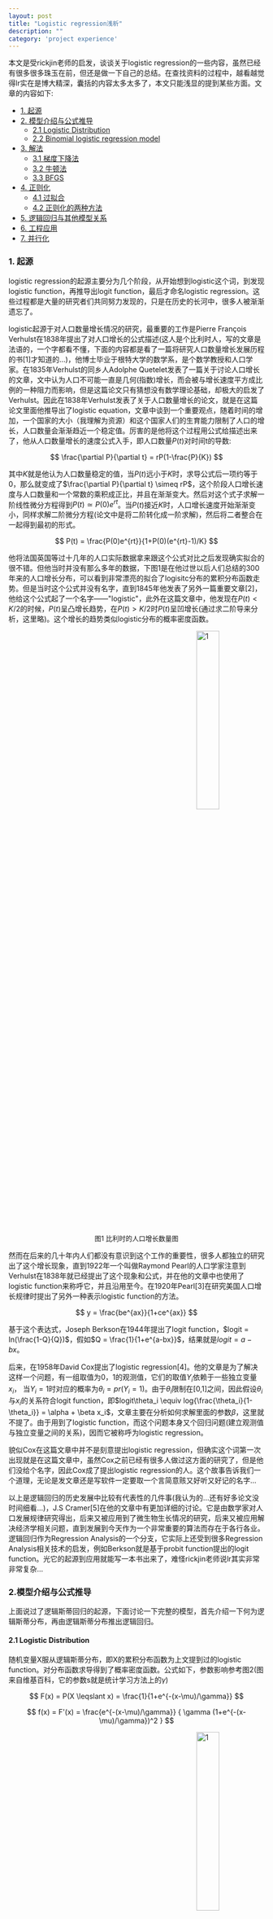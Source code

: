 ```yaml
---
layout: post
title: "Logistic regression浅析"
description: ""
category: 'project experience'
---
```


本文是受rickjin老师的启发，谈谈关于logistic regression的一些内容，虽然已经有很多很多珠玉在前，但还是做一下自己的总结。在查找资料的过程中，越看越觉得lr实在是博大精深，囊括的内容太多太多了，本文只能浅显的提到某些方面。文章的内容如下:

* [1. 起源](#1)
* [2. 模型介绍与公式推导](#2)
	* [2.1 Logistic Distribution](#2.1)
	* [2.2 Binomial logistic regression model](#2.2)
* [3. 解法](#3)
	* [3.1 梯度下降法](#3.1)
	* [3.2 牛顿法](#3.2)
	* [3.3 BFGS](#3.3)
* [4. 正则化](#4)
	* [4.1 过拟合](#4.1)
	* [4.2 正则化的两种方法](#4.2)
* [5. 逻辑回归与其他模型关系](#5)
* [6. 工程应用](#6)
* [7. 并行化](#7)

<h3 id="1">1. 起源</h3>

logistic regression的起源主要分为几个阶段，从开始想到logistic这个词，到发现logistic function，再推导出logit function，最后才命名logistic regression。这些过程都是大量的研究者们共同努力发现的，只是在历史的长河中，很多人被渐渐遗忘了。

logistic起源于对人口数量增长情况的研究，最重要的工作是Pierre François Verhulst在1838年提出了对人口增长的公式描述(这人是个比利时人，写的文章是法语的，一个字都看不懂，下面的内容都是看了一篇将研究人口数量增长发展历程的书[1]才知道的...)，他博士毕业于根特大学的数学系，是个数学教授和人口学家。在1835年Verhulst的同乡人Adolphe Quetelet发表了一篇关于讨论人口增长的文章，文中认为人口不可能一直是几何(指数)增长，而会被与增长速度平方成比例的一种阻力而影响，但是这篇论文只有猜想没有数学理论基础，却极大的启发了Verhulst。因此在1838年Verhulst发表了关于人口数量增长的论文，就是在这篇论文里面他推导出了logistic equation，文章中谈到一个重要观点，随着时间的增加，一个国家的大小（我理解为资源）和这个国家人们的生育能力限制了人口的增长，人口数量会渐渐趋近一个稳定值。厉害的是他将这个过程用公式给描述出来了，他从人口数量增长的速度公式入手，即人口数量$P(t)$对时间t的导数:

$$
\frac{\partial P}{\partial t} = rP(1-\frac{P}{K})
$$

其中$K$就是他认为人口数量稳定的值，当$P(t)$远小于$K$时，求导公式后一项约等于0，那么就变成了$\frac{\partial P}{\partial t} \simeq  rP$，这个阶段人口增长速度与人口数量和一个常数的乘积成正比，并且在渐渐变大。然后对这个式子求解一阶线性微分方程得到$P(t)\simeq P(0)e^{rt}$。当$P(t)$接近$K$时，人口增长速度开始渐渐变小，同样求解二阶微分方程(论文中是将二阶转化成一阶求解)，然后将二者整合在一起得到最初的形式。

$$
P(t) = \frac{P(0)e^{rt}}{1+P(0)(e^{rt}-1)/K}
$$

他将法国英国等过十几年的人口实际数据拿来跟这个公式对比之后发现确实拟合的很不错。但他当时并没有那么多年的数据，下图1是在他过世以后人们总结的300年来的人口增长分布，可以看到非常漂亮的拟合了logisitc分布的累积分布函数走势。但是当时这个公式并没有名字，直到1845年他发表了另外一篇重要文章[2]，他给这个公式起了一个名字——"logistic"，此外在这篇文章中，他发现在$P(t)<K/2$的时候，$P(t)$呈凸增长趋势，在$P(t)>K/2$时$P(t)$呈凹增长(通过求二阶导来分析，这里略)。这个增长的趋势类似logistic分布的概率密度函数。

<img src="http://7xkmdr.com1.z0.glb.clouddn.com/lr1.png" alt="1" height="30%" width="30%" hspace="370"/>

<font size="2"><center>图1 比利时的人口增长数量图</center></font>

然而在后来的几十年内人们都没有意识到这个工作的重要性，很多人都独立的研究出了这个增长现象，直到1922年一个叫做Raymond Pearl的人口学家注意到Verhulst在1838年就已经提出了这个现象和公式，并在他的文章中也使用了logistic function来称呼它，并且沿用至今。在1920年Pearl[3]在研究美国人口增长规律时提出了另外一种表示logistic function的方法。

$$
y = \frac{be^{ax}}{1+ce^{ax}}
$$

基于这个表达式，Joseph Berkson在1944年提出了logit function，$logit = In(\frac{1-Q}{Q})$，假如$Q = \frac{1}{1+e^{a-bx}}$，结果就是$logit=a-bx$。

后来，在1958年David Cox提出了logistic regression[4]。他的文章是为了解决这样一个问题，有一组取值为0，1的观测值，它们的取值$Y_i$依赖于一些独立变量$x_i$， 当$Y_i=1$时对应的概率为$\theta_i=pr(Y_i = 1)$。由于$\theta_i$限制在[0,1]之间，因此假设$\theta_i$与$x_i$的关系符合logit function，即$logit\theta_i \equiv log{\frac{\theta_i}{1-\theta_i}} = \alpha + \beta x_i$，文章主要在分析如何求解里面的参数$\beta$，这里就不提了。由于用到了logistic function，而这个问题本身又个回归问题(建立观测值与独立变量之间的关系)，因而它被称呼为logistic regression。

貌似Cox在这篇文章中并不是刻意提出logistic regression，但确实这个词第一次出现就是在这篇文章中，虽然Cox之前已经有很多人做过这方面的研究了，但是他们没给个名字，因此Cox成了提出logistic regression的人。这个故事告诉我们一个道理，无论是发文章还是写软件一定要取一个言简意赅又好听又好记的名字...

以上是逻辑回归的历史发展中比较有代表性的几件事(我认为的...还有好多论文没时间细看...)，J.S Cramer[5]在他的文章中有更加详细的讨论。它是由数学家对人口发展规律研究得出，后来又被应用到了微生物生长情况的研究，后来又被应用解决经济学相关问题，直到发展到今天作为一个非常重要的算法而存在于各行各业。逻辑回归作为Regression Analysis的一个分支，它实际上还受到很多Regression Analysis相关技术的启发，例如Berkson就是基于probit function提出的logit function。光它的起源到应用就能写一本书出来了，难怪rickjin老师说lr其实非常非常复杂...

<h3 id="2">2.模型介绍与公式推导</h3>

上面说过了逻辑斯蒂回归的起源，下面讨论一下完整的模型，首先介绍一下何为逻辑斯蒂分布，再由逻辑斯蒂分布推出逻辑回归。

<h4 id="2.1">2.1 Logistic Distribution</h4>

随机变量X服从逻辑斯蒂分布，即X的累积分布函数为上文提到过的logistic function。对分布函数求导得到了概率密度函数。公式如下，参数影响参考图2(图来自维基百科，它的参数s就是统计学习方法上的$\gamma$)

$$
F(x) = P(X \leqslant x) = \frac{1}{1+e^{-(x-\mu)/\gamma}}
$$

$$
f(x) = F'(x) = \frac{e^{-(x-\mu)/\gamma}} { \gamma (1+e^{-(x-\mu)/\gamma})^2 }
$$

<img src="http://7xkmdr.com1.z0.glb.clouddn.com/lr3.png" alt="1" height="30%" width="30%" hspace="370"/>

<font size="2"><center>图2 不同参数对logistic分布的影响</center></font>

可以看到$\mu$影响的是中心对称点的位置，$\gamma$越小中心点附近增长的速度越快。而常常在深度学习中用到的非线性变换sigmoid函数是逻辑斯蒂分布的$\gamma=1,\mu=0$的特殊形式。

<h4 id="2.2">2.2 Binomial logistic regression model</h4>

<img src="http://7xkmdr.com1.z0.glb.clouddn.com/lr2.png" alt="1" height="30%" width="30%" hspace="370"/>

<font size="2"><center>图3 数据示例</center></font>

逻辑回归是为了解决分类问题，根据一些已知的训练集训练好模型，再对新的数据进行预测属于哪个类。如图3所示，有一些属于两个类的数据，目标是判断圆圈属于哪一类。也就是说逻辑回归的目标是找到一个有足够好区分度的决策边界，从而能够将两类很好的分开。假设已经存在这样一个边界，针对于图中这种线性可分的情况，这条边界是
输入特征向量的线性组合，假设输入的特征向量为$x\in R^n$(图中输入向量为二维)，$Y$取值为0，1。那么决策边界可以表示为$w_1x_1+w_2x_2+b=0$，假如存在一个例子使得$h_w(x) = w_1x_1+w_2x_2+b > 0$，那么可以判断它类别为1，这个过程实际上是感知机，即只通过决策函数的符号来判断属于哪一类。而逻辑回归需要再进一步，它要找到分类概率$P(Y=1)$与输入向量$x$的直接关系，通过比较概率值来判断类别，也就是上文中的logit function，因此产生了逻辑回归，将决策函数的输出值映射到概率值上。最基础的二分类问题，对逻辑回归而言就是二项逻辑斯蒂回归，从而某组输入向量$x$下导致产生不同类的概率为:

$$
P(Y=1|x)=\frac{e^{w\cdot x+b}}{1+e^{w\cdot x+b}} \:\:\:\:\:\:\:\:\:(1)
$$

$$
P(Y=0|x)=\frac{1}{1+e^{w\cdot x+b}} \:\:\:\:\:\:\:\:\:(2)
$$

其中$w$称为权重，$b$称为偏置，其中的$w\cdot x+b$看成对$x$的线性函数。然后对比上面两个概率值，概率值大的就是x对应的类。有时候为了书写方便，会将$b$写入$w$，即$w=(w_0, w_1, ..., w_n)$其中$w_0=b$，并取$x_0 = 1$。又已知一个事件发生的几率odds是指该事件发生与不发生的概率比值，二分类情况下即$\frac {P(Y=1\|x)}{P(Y=0\|x)} = \frac {P(Y=1\|x)}{1-P(Y=1\|x)}$。取odds的对数就是上面提到的logit function，$logit(P(Y=1\|x)) = log\frac {P(Y=1\|x)}{1-P(Y=1\|x)} = w\cdot x$。从而可以得到一种对逻辑回归的定义，***输出$Y=1$的对数几率是由输入$x$的线性函数表示的模型，即逻辑斯蒂回归模型***(李航.《统计机器学习》)。而直接考察公式1可以得到另一种对逻辑回归的定义，***线性函数的值越接近正无穷，概率值就越接近1；线性值越接近负无穷，概率值越接近0，这样的模型是逻辑斯蒂回归模型***(李航.《统计机器学习》)。因此逻辑回归的思路是，先拟合决策边界(这里的决策边界不局限于线性，还可以是多项式)，再建立这个边界与分类的概率联系，从而得到了二分类情况下的概率。这里有个非常棒的博文[6]推荐，阐述了逻辑回归的思路。

有了上面的分类概率，就可以建立似然函数，通过极大似然估计法来确定模型的参数。设$P(Y=1\|x)=h_w (x)$，似然函数为$\prod [h_w(x_i)]^{y_i}[1-h_w(x_i)]^{(1-y_i)}$，对数似然函数为

$$
L(w) = \sum _{i=1}^{N}logP(y_i|x_i;w) = \sum_{i=1}^{N}[y_ilog h_w (x_i) +(1-y_i)log(1-h_w(x_i))] \:\:\:\:\:\:\:\:\:(3)
$$

<h3 id="3">3.解法</h3>

优化逻辑回归的方法有非常多[7]，有python的不同实现[8]，这里只谈谈梯度下降，牛顿法和BFGS。优化的主要目标是找到一个方向，参数朝这个方向移动之后使得似然函数的值能够减小，这个方向往往由一阶偏导或者二阶偏导各种组合求得。逻辑回归的损失函数是

$$
min J(w) = min \{-\frac{1}{m}[\sum_{i=1}^{m}y_ilog h_w (x_i) + (1-y_i)log(1-h_w(x_i))]\} \:\:\:\:\:\:\:\:\:(4)
$$

先把$J(w)$对$w_j$的一阶二阶偏导求出来，且分别用$g$和$H$表示。$g$是梯度向量，$H$是海森矩阵。这里只考虑一个实例$y_i$产生的似然函数对一个参数$w_j$的偏导。

$$
g_j = \frac{\partial J(w)} {\partial w_j} = \frac{y^{(i)}}{h_w(x^{(i)})}h_w(x^{(i)})(1-h_w(x^{(i)}))(-x_{j}^{(i)})+(1-y^{(i)})\frac {1}{1-h_w(x^{(i)})}h_w(x^{(i)})(1-h_w(x^{(i)}))x_j^{(i)}=(y^{(i)}-h_w(x^{(i)}))x^{(i)}   \:\:\:\:\:\:\:\:\:(5)
$$

$$
H_{mn} = \frac {\partial^2 J(w)} {\partial w_m \partial w_n} =h_w(x^{(i)})(1-h_w(x^{(i)}))x^{(i)}_mx^{(i)}_in \:\:\:\:\:\:\:\:\:(6)
$$

这几种方法一般都是采用迭代的方式来逐步逼近极小值，需要给定参数$w_0$作为起点，并且需要一个阈值$\epsilon$来判断迭代何时停止。

<h4 id="3.1">3.1 梯度下降法</h4>

梯度下降是通过$J(w)$对$w$的一阶导数来找下降方向，并且以迭代的方式来更新参数，更新方式为$w_j^{k+1} = w_j^k + \alpha g_j$，$k$为迭代次数。每次更新参数后，可以通过比较$\|\|J(w^{k+1})-J(w^k)\|\|$或者$\|\|w^{k+1}-w^k\|\|$与某个阈值$\epsilon $大小的方式来停止迭代，即比阈值小就停止。

<h4 id="3.2">3.2 牛顿法</h4>

牛顿法的基本思路是，***在现有极小点估计值的附近对f(x)做二阶泰勒展开，进而找到极小点的下一个估计值***[9]。假设$w^k$为当前的极小值估计值，那么有

$$
\varphi (w) = J(w^k) + J'(w^k)(w-w^k)+\frac{1}{2}J''(w^k)(w-w^k)^2  \:\:\:\:\:\:\:\:\:(7)
$$

然后令$\varphi'(w)=0$，得到了$w=w^k-\frac{J'(w^k)}{J\'\'(w^k)}$。因此有迭代更新式，

$$
w^{k+1} = w^k - \frac{J'(w^k)}{J''(w^k)} = w^k - H_k^{-1}\cdot g_k \:\:\:\:\:\:\:\:\:(8)
$$

此方法中也需要一个阈值$\epsilon$，当$\|\|g_k\|\| < epsilon$时停止迭代。此外，这个方法需要目标函数是二阶连续可微的，本文中的$J(w)$是符合要求的。

<h4 id="3.3">3.3 BFGS</h4>

由于牛顿法中需要求解二阶偏导，这个计算量会比较大，而且有时目标函数求出的海森矩阵无法保持正定，因此提出了拟牛顿法。拟牛顿法是一些算法的总称，它们的目标是通过某种方式来近似表示森海矩阵(或者它的逆矩阵)。例如BFGS就是一种拟牛顿法，它是由四个发明人的首字母组合命名，是求解无约束非线性优化问题最常用的方法之一。目标是用迭代的方式逼近海森矩阵$H$，假设这个逼近值为$B^k\approx H^k$，那么希望通过计算$B^{k+1} = B^k + \Delta B^k$能够达到目的。并且假设$\Delta B^k = \alpha uu^T + \beta vv^T$，而由3.2可知，$\Delta w = w^{k+1}-w^k = (H^{-1})^{k+1}(g^{k+1}-g^k) = (H^{-1})^k\Delta g$，将$B^{k+1}$的更新式代入，可以得到

$$
\Delta g = B^k\Delta g + (\alpha u^T\Delta w)u + (\beta v^T\Delta w)v  \:\:\:\:\:\:\:\:\:(9)
$$

此处，直接令$\alpha u^T\Delta w=1$、$\beta v^T\Delta w=-1$、$u=\Delta g$和$v=B^k\Delta w$，那么可以求得$\alpha = \frac {1}{(\Delta g)^T\Delta w}$和$\beta = -\frac{1}{(\Delta w)^TB^k\Delta w}$。从而再代入求$\Delta B^k$的式子就可以得到更新的式子

$$
\Delta B^k = \frac {\Delta g(\Delta g)^T}{(\Delta g)^T\Delta w} - \frac {B^k\Delta w(\Delta w)^TB^k}{(\Delta w)^TB^k\Delta w}  \:\:\:\:\:\:\:\:\:(10)
$$

这里还会对(10)进行变换，通过Sherman-Morrison公式直接求出$(B^{-1})^{k+1}$与$(B^{-1})^k$，用$D^{k+1}$和$D^k$来表。更新公式变成了

$$D^{k+1} = (I-\frac {\Delta w (\Delta g)^T}{(\Delta g)^T\Delta w}) D^k (I - \frac {\Delta g (\Delta w)^T}{(\Delta g)^T\Delta w}) + \frac {\Delta w (\Delta w)^T}{(\Delta g)^T\Delta w} \:\:\:\:\:\:\:\:\:(11)$$

用BFGS来更新参数的流程如下:

1. 确定改变量，$(\Delta w)^k= -D^k\cdot g^k$
2. 更新参数，$w^{k+1} = w^k + \lambda (\Delta w)^k$
3. 求出$\Delta g = g^{k+1} -g^k$
4. 由(11)求出$D^{k+1}$

式子的系数$\lambda=argmin J(w^k + \lambda (\Delta w)^k)$，即在求得下降方向上来从很多值中搜索最优的下降大小，这里我觉得可以用学习率替代。因此，这个更新方法跟牛顿法的区别是，它是在更新参数$w$之后更新一下近似森海矩阵的值，而牛顿法是在更新$w$之前完全的计算一遍森海矩阵。还有一种从计算上改进BFGS的方法称为L-BFGS，不直接存储森海矩阵，而是通过存储计算过程中产生的部分$\Delta w(g)_{k-m+1,k-m+2,...,k}$，从而减少了参数存储所需空间。

<h3 id="4">4.正则化</h3>

正则化不是只有逻辑回归存在，它是一个通用的算法和思想，所以会产生过拟合现象的算法都可以使用正则化来避免过拟合，在谈正则化之前先聊聊什么是过拟合。

<h4 id="4.1">4.1 过拟合</h4>

之前的模型介绍和算法求解可以通过训练数据集(图2中的三角形和星形)将分类模型训练好，从而可以预测一个新数据(例如图2中的粉色圆圈)的分类，这种对新数据进行预测的能力称为泛化能力。而对新数据预测的结果不好就是泛化能力差，一般来说泛化能力差都是由于发生了过拟合现象。过拟合现象是指对训练数据预测很好但是对未知数据预测不行的现象，通常都是因为模型过于复杂，或者训练数据太少。即当$\frac{complexity\\: of \\:the \\:model}{training \\:set \\:size}$比值太大的情况下会发生过拟合。模型复杂体现在两个方面，一是参数过多，二是参数值过大。参数值过大会导致导数非常大，那么拟合的函数波动就会非常大，即下图所示，从左到右分别是欠拟合、拟合和过拟合。

<img src="http://7xkmdr.com1.z0.glb.clouddn.com/lr4.jpg" alt="1" height="50%" width="50%" hspace="300"/>

<font size="2"><center>图4 同样数据下欠拟合，拟合和过拟合</center></font>

在模型过于复杂的情况下，模型会学习到很多特征，从而导致可能把所有训练样本都拟合到，就像上图中一样，拟合的曲线将每一个点都正确的分类了。举个例子，假如要预测一个房子是贵还是便宜，房子的面积和所属的地区是有用的特征，但假如训练集中刚好所有贵的房子都是开发商A开发，便宜的都是开发商B开发，那么当模型变复杂能学习到的特征变多之后，房子是哪个开发商的会被模型认为是个有用特征，但是实际上这点不能成为判断的标准，这个现象就是过拟合。因此在这个例子中可以看到，解决的方法有两个，一个是减少学习的特征不让模型学到开发商的特征，一是增加训练集，让训练集有贵房子是B开发的样本。

从而，解决过拟合可以从两个方面入手，一是减少模型复杂度，一是增加训练集个数。而正则化就是减少模型复杂度的一个方法。

<h4 id="4.2">4.2 正则化的两种方法</h4>

由于模型的参数个数一般是由人为指定和调节的，所以正则化常常是用来限制模型参数值不要过大，也被称为惩罚项。一般是在目标函数(经验风险)中加上一个正则化项$\Phi(w)$即

$$
J(w) = -\frac{1}{m}[\sum_{i=1}^{m}y_ilog h_w (x_i) + (1-y_i)log(1-h_w(x_i))] + \lambda \Phi(w) \:\:\:\:\:\:\:\:\:(12)
$$

而这个正则化项一般会采用L1范数或者L2范数。其形式分别为$\Phi (w)=\|\|x\|\|_1$和$\Phi (w)=\|\|x\|\|_2 $。

首先针对L1范数$\phi (w) = \|w\|$，当采用梯度下降方式来优化目标函数时，对目标函数进行求导，正则化项导致的梯度变化为

$$\frac{\partial \Phi(w)}{\partial w_j} = \left\{\begin{matrix} 1 & w_j>0\\  -1 & w_j<0  \end{matrix}\right. \:\:\:\:\:\:\:\:\:(13)
$$

从而导致的参数$w_j$减去了学习率与(13)式的乘积，因此当$w_j$大于0的时候，$w_j$会减去一个正数，导致$w_j$减小，而当$w_j$小于0的时候，$w_j$会减去一个负数，导致$w_j$又变大，因此这个正则项会导致参数$w_j$取值趋近于0，也就是为什么L1正则能够使权重稀疏，这样参数值就受到控制会趋近于0。L1正则还被称为 Lasso regularization。

然后针对L2范数$\phi(w) = \sum_{j=1}^{n}w_j^2$，同样对它求导，得到梯度变化为$\frac{\partial \Phi(w)}{\partial w_j} = 2w_j$(一般会用$\frac{\lambda}{2}$来把这个系数2给消掉)。同样的更新之后使得$w_j$的值不会变得特别大。在机器学习中也将L2正则称为weight decay，在回归问题中，关于L2正则的回归还被称为Ridge Regression岭回归。

需要注意的是，L1正则化会导致参数值变为0，但是L2却只会使得参数值减小，这是因为L1的导数是固定的，参数值每次的改变量是固定的，而L2会由于自己变小改变量也变小。而(12)式中的$\lambda$也有着很重要的作用，它在权衡拟合能力和泛化能力对整个模型的影响，$\lambda$越大，对参数值惩罚越大，泛化能力越好。

此外，从贝叶斯的角度而言，正则化项实际上是给了模型一个先验知识，L2正则相当于添加了一个均值为0协方差为$1/\lambda$的高斯分布先验(将L2正则表示为$\frac{\lambda}{2}w^Tw$)，当$\lambda$为0，即不添加正则项，那么可以看成协方差是无穷大，$w$可以不受控制变成任意大。当$\lambda$越大，即协方差越小，那么参数值的取值方差会变小，模型会趋向于稳定(参考[10]最高票答案)。

<h3 id="5">5. 逻辑回归与其他模型的关系</h3>

<h4 id="5.1">5.1 逻辑回归与线性回归</h4>

在谈两者关系之前，需要讨论的是，逻辑回归中使用到的sigmoid函数到底起到了什么作用。下图的例子中，需要判断肿瘤是恶性还是良性，其中横轴是肿瘤大小，纵轴是线性函数$h_w(x)=w^Tx+b$的取值，因此在左图中可以根据训练集(图中的红叉)找到一条决策边界，并且以0.5作为阈值，将$h_w(x) \geqslant 0.5$情况预测为恶性肿瘤，这种方式在这种数据比较集中的情况下好用，但是一旦出现如右图中的离群点，它会导致学习到的线性函数偏离(它产生的权重改变量会比较大)，从而原先设定的0.5阈值就不好用了，此时要么调整阈值要么调整线性函数。如果我们调节阈值，在这个图里线性函数取值看起来是0～1，但是在其他情况下可能就是从$-\infty$到$\infty$，所以阈值的大小很难确定，假如能够把$w^Tx+b$的值变换到一个能控制的范围那么阈值就好确定了，所以找到了sigmoid函数，将$w^Tx+b$值映射到了(0,1)，并且解释成概率。而如果调节线性函数，那么最需要的是减少离群点的影响，离群点往往会导致比较大的$\|w^Tx+b\|$值，通过sigmoid函数刚好能够削弱这种类型值的影响，这种值经过sigmoid之后接近0或者1，从而对$w_j$的偏导数为$h_w(x^{(i)})(1-h_w(x^{(i)}))x_j^{(i)}$，无论接近0还是1这个导数都是非常小的。因此可以说sigmoid在逻辑回归中起到了两个作用，一是将线性函数的结果映射到了(0,1)，一是减少了离群点的影响。

<img src="http://7xkmdr.com1.z0.glb.clouddn.com/lr5.jpg" alt="1" height="55%" width="55%" hspace="250"/>

<font size="2"><center>图5 良性恶性肿瘤分类</center></font>

有了上面的分析基础，再来看看逻辑回归和线性回归的关系(线性回归我这里就不展开说了，不清楚的可以看看[11])，有的人觉得逻辑回归本质上就是线性回归，它们俩都要学习一个线性函数，逻辑回归无非是多加了一层函数映射，但是我对线性回归的理解是在拟合输入向量x的分布，而逻辑回归中的线性函数是在拟合决策边界，它们的目标是不一样的。所以我不觉得逻辑回归比线性回归好，它们俩要解决的问题不一样。但它们都可以用一个东西来概括，那就是广义线性模型GLM(Generalized linear models)[12]。先介绍何为指数簇(exponential family)，当某个随机变量的概率分布可以表示为$p(y;\eta )=b(y)exp(\eta^TT(y)-a(\eta))$时就可以说它属于指数簇，通过调整$\eta$可以获得不同的分布。对应于线性回归与逻辑回归的高斯分布与伯努利分布就是属于指数簇的，例如取$T(y)=y$、$a(\eta)=-log(1-\phi) = log(1+e^\eta)$以及$b(y)=1$代入上式就可以得到逻辑回归的损失函数$J(w) = \frac {1}{2} \sum_{i=1}^{m} (h_w(x^{(i)})-y^{(i)})^2$。

GLM需要满足下面三个条件。

1. 在给定观测值x和参数w情况下，输出y服从参数为$\eta$的指数簇分布
2. 预测的值$h_w(x) = E[y\|x]$
3. $\eta = w^Tx$

因此，选择合适的参数就能分析出线性回归和逻辑回归都是GLM的一种特例，有时会看到有的人会从GLM出发将逻辑回归的公式给推导出来。总之，线性回归和逻辑回归是属于同一种模型，但是它们要解决的问题不一样，前者解决的是regression问题，后者解决的是classification问题，前者的输出是连续值，后者的输出是离散值，而且前者的损失函数是输出y的高斯分布，后者损失函数是输出的伯努利分布。

<h4 id="5.2">5.2 逻辑回归与最大熵</h4>













































[1] [Verhulst and the logistic equation (1838)](http://download.springer.com/static/pdf/925/chp%253A10.1007%252F978-0-85729-115-8_6.pdf?originUrl=http%3A%2F%2Flink.springer.com%2Fchapter%2F10.1007%2F978-0-85729-115-8_6&token2=exp=1452256751~acl=%2Fstatic%2Fpdf%2F925%2Fchp%25253A10.1007%25252F978-0-85729-115-8_6.pdf%3ForiginUrl%3Dhttp%253A%252F%252Flink.springer.com%252Fchapter%252F10.1007%252F978-0-85729-115-8_6*~hmac=7d6eefedcc9f47275d89e6b094bf3900beea7c9a52e1ee42d99ea3d4d4a03064)

[2] [Mathematical enquiries on the law of population growth](http://gdz.sub.uni-goettingen.de/dms/load/img/?PPN=PPN129323640_0018&DMDID=dmdlog7)

[3] [Proceedings of the national academy of sciences](http://math.bu.edu/people/mak/MA565/Pearl_Reed_PNAS_1920.pdf)

[4] [The regression analysis of binary sequences](http://www.jstor.org/stable/pdf/2983890.pdf?acceptTC=true)

[5] [The Origins of Logistic Regression](http://papers.tinbergen.nl/02119.pdf)

[6] [机器学习系列(2)用初等数学视角解读逻辑回归](http://blog.csdn.net/han_xiaoyang/article/details/49332321)

[7] [A comparison of numerical optimizers for logistic regression](http://research.microsoft.com/en-us/um/people/minka/papers/logreg/minka-logreg.pdf)

[8] [Numerical optimizers for Logistic Regression](http://fa.bianp.net/blog/2013/numerical-optimizers-for-logistic-regression/)

[9] [牛顿法与拟牛顿法学习笔记（一）牛顿法](http://blog.csdn.net/itplus/article/details/21896453)

[10] [知乎:机器学习中使用「正则化来防止过拟合」到底是一个什么原理](https://www.zhihu.com/question/20700829)

[11] [多变量线性回归 Linear Regression with multiple variable](http://blog.csdn.net/abcjennifer/article/details/7700772)

[12] [CS229 Lecture notes](http://cs229.stanford.edu/notes/cs229-notes1.pdf)

